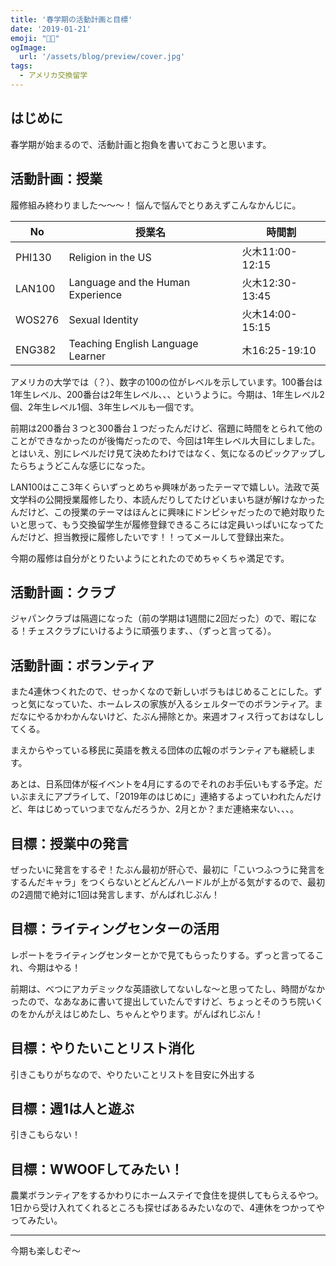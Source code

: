 ```yaml
---
title: '春学期の活動計画と目標'
date: '2019-01-21'
emoji: "💪🏼"
ogImage:
  url: '/assets/blog/preview/cover.jpg'
tags:
  - アメリカ交換留学
---
```


## はじめに

春学期が始まるので、活動計画と抱負を書いておこうと思います。

## 活動計画：授業

履修組み終わりました～～～！ 悩んで悩んでとりあえずこんなかんじに。

| No | 授業名 | 時間割 |
| ---- | ---- | ---- |
| PHI130 | Religion in the US | 火木11:00-12:15 |
| LAN100 | Language and the Human Experience | 火木12:30-13:45 |
| WOS276 | Sexual Identity | 火木14:00-15:15 |
| ENG382 | Teaching English Language Learner | 木16:25-19:10  |

アメリカの大学では（？）、数字の100の位がレベルを示しています。100番台は1年生レベル、200番台は2年生レベル、、、というように。今期は、1年生レベル2個、2年生レベル1個、3年生レベルも一個です。

前期は200番台３つと300番台１つだったんだけど、宿題に時間をとられて他のことができなかったのが後悔だったので、今回は1年生レベル大目にしました。とはいえ、別にレベルだけ見て決めたわけではなく、気になるのピックアップしたらちょうどこんな感じになった。

LAN100はここ3年くらいずっとめちゃ興味があったテーマで嬉しい。法政で英文学科の公開授業履修したり、本読んだりしてたけどいまいち謎が解けなかったんだけど、この授業のテーマはほんとに興味にドンピシャだったので絶対取りたいと思って、もう交換留学生が履修登録できるころには定員いっぱいになってたんだけど、担当教授に履修したいです！！ってメールして登録出来た。

今期の履修は自分がとりたいようにとれたのでめちゃくちゃ満足です。

## 活動計画：クラブ

ジャパンクラブは隔週になった（前の学期は1週間に2回だった）ので、暇になる！チェスクラブにいけるように頑張ります、、（ずっと言ってる）。

## 活動計画：ボランティア

また4連休つくれたので、せっかくなので新しいボラもはじめることにした。ずっと気になっていた、ホームレスの家族が入るシェルターでのボランティア。まだなにやるかわかんないけど、たぶん掃除とか。来週オフィス行っておはなししてくる。

まえからやっている移民に英語を教える団体の広報のボランティアも継続します。

あとは、日系団体が桜イベントを4月にするのでそれのお手伝いもする予定。だいぶまえにアプライして、「2019年のはじめに」連絡するよっていわれたんだけど、年はじめっていつまでなんだろうか、2月とか？まだ連絡来ない、、、。

## 目標：授業中の発言

ぜったいに発言をするぞ！たぶん最初が肝心で、最初に「こいつふつうに発言をするんだキャラ」をつくらないとどんどんハードルが上がる気がするので、最初の2週間で絶対に1回は発言します、がんばれじぶん！

## 目標：ライティングセンターの活用

レポートをライティングセンターとかで見てもらったりする。ずっと言ってるこれ、今期はやる！

前期は、べつにアカデミックな英語欲してないしな～と思ってたし、時間がなかったので、なあなあに書いて提出していたんですけど、ちょっとそのうち院いくのをかんがえはじめたし、ちゃんとやります。がんばれじぶん！

## 目標：やりたいことリスト消化

引きこもりがちなので、やりたいことリストを目安に外出する

## 目標：週1は人と遊ぶ

引きこもらない！

## 目標：WWOOFしてみたい！

農業ボランティアをするかわりにホームステイで食住を提供してもらえるやつ。1日から受け入れてくれるところも探せばあるみたいなので、4連休をつかってやってみたい。

-----

今期も楽しむぞ～